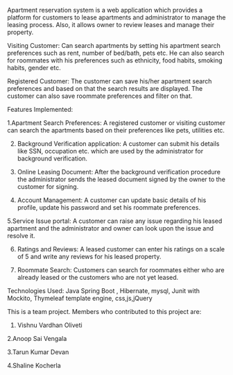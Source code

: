 Apartment reservation system is a web application which provides a platform for customers to lease apartments and administrator to manage the leasing process. Also, it allows owner to review leases and manage their property.

Visiting Customer: Can search apartments by setting his apartment search preferences such as rent, number of bed/bath, pets etc. He can also search for roommates with his preferences such as ethnicity, food habits, smoking habits, gender etc.

Registered Customer: The customer can save his/her apartment search preferences and based on that the search results are displayed. The customer can also save roommate preferences and filter on that.



Features Implemented:

1.Apartment Search Preferences: A registered customer or visiting customer can search the apartments based on their preferences like pets, utilities etc.

2. Background Verification application: A customer can submit his details like SSN, occupation etc. which are used by the administrator for background verification.

3. Online Leasing Document:  After the background verification procedure the administrator sends the leased document signed by the owner to the customer for signing.

4. Account Management: A customer can update basic details of his profile, update his password and set his roommate preferences.

5.Service Issue portal: A customer can raise any issue regarding his leased apartment and the administrator and owner can look upon the issue and resolve it.

6. Ratings and Reviews: A leased customer can enter his ratings on a scale of 5 and write any reviews for his leased property.

7. Roommate Search: Customers can search for roommates either who are already leased or the customers who are not yet leased.

Technologies Used:
Java Spring Boot , Hibernate, mysql, Junit with Mockito, Thymeleaf template engine, css,js,jQuery

This is a team project. Members who contributed to this project are:
1. Vishnu Vardhan Oliveti

2.Anoop Sai Vengala

3.Tarun Kumar Devan

4.Shaline Kocherla
